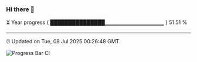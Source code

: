 ### Hi there 👋

⏳ Year progress { ███████████████▁▁▁▁▁▁▁▁▁▁▁▁▁▁▁ } 51.51 %

---

⏰ Updated on Tue, 08 Jul 2025 00:26:48 GMT

![Progress Bar CI](https://github.com/liununu/liununu/workflows/Progress%20Bar%20CI/badge.svg)
